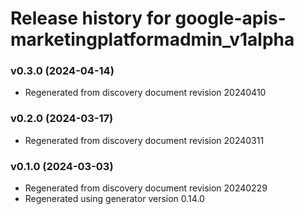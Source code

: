 # Release history for google-apis-marketingplatformadmin_v1alpha

### v0.3.0 (2024-04-14)

* Regenerated from discovery document revision 20240410

### v0.2.0 (2024-03-17)

* Regenerated from discovery document revision 20240311

### v0.1.0 (2024-03-03)

* Regenerated from discovery document revision 20240229
* Regenerated using generator version 0.14.0

